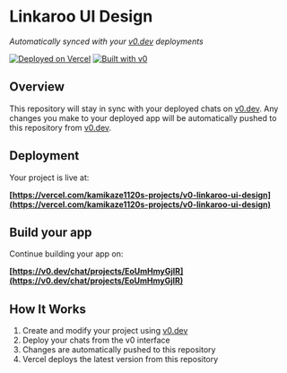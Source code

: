 # Linkaroo UI Design

*Automatically synced with your [v0.dev](https://v0.dev) deployments*

[![Deployed on Vercel](https://img.shields.io/badge/Deployed%20on-Vercel-black?style=for-the-badge&logo=vercel)](https://vercel.com/kamikaze1120s-projects/v0-linkaroo-ui-design)
[![Built with v0](https://img.shields.io/badge/Built%20with-v0.dev-black?style=for-the-badge)](https://v0.dev/chat/projects/EoUmHmyGjIR)

## Overview

This repository will stay in sync with your deployed chats on [v0.dev](https://v0.dev).
Any changes you make to your deployed app will be automatically pushed to this repository from [v0.dev](https://v0.dev).

## Deployment

Your project is live at:

**[https://vercel.com/kamikaze1120s-projects/v0-linkaroo-ui-design](https://vercel.com/kamikaze1120s-projects/v0-linkaroo-ui-design)**

## Build your app

Continue building your app on:

**[https://v0.dev/chat/projects/EoUmHmyGjIR](https://v0.dev/chat/projects/EoUmHmyGjIR)**

## How It Works

1. Create and modify your project using [v0.dev](https://v0.dev)
2. Deploy your chats from the v0 interface
3. Changes are automatically pushed to this repository
4. Vercel deploys the latest version from this repository